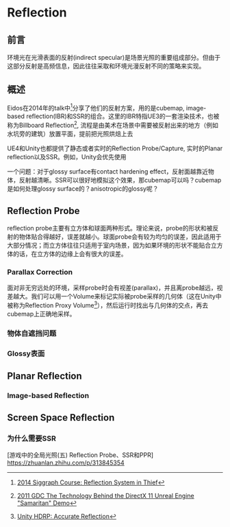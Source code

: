 # Reflection

## 前言

环境光在光滑表面的反射(indirect specular)是场景光照的重要组成部分。但由于这部分反射是高频信息，因此往往采取和环境光漫反射不同的策略来实现。

## 概述

Eidos在2014年的talk中[^1]分享了他们的反射方案，用的是cubemap, image-based reflection(IBR)和SSR的组合。这里的IBR特指UE3的一套渲染技术，也被称为Billboard Reflection[^2], 流程是由美术在场景中需要被反射出来的地方（例如水坑旁的建筑）放置平面，提前把光照烘焙上去

UE4和Unity也都提供了静态或者实时的Reflection Probe/Capture, 实时的Planar reflection以及SSR。例如，Unity会优先使用

一个问题：对于glossy surface有contact hardening effect，反射面越靠近物体，反射越清晰。SSR可以很好地模拟这个效果，那cubemap可以吗？cubemap是如何处理glossy surface的？anisotropic的glossy呢？

## Reflection Probe

reflection probe主要有立方体和球面两种形式。理论来说，probe的形状和被反射的物体贴合得越好，误差就越小。球面probe会有较为均匀的误差，因此适用于大部分情况；而立方体往往只适用于室内场景，因为如果环境的形状不能贴合立方体的话，在立方体的边缘上会有很大的误差。

### Parallax Correction

面对非无穷远处的环境，采样probe时会有视差(parallax)，并且离probe越远，视差越大。我们可以用一个Volume来标记实际被probe采样的几何体（这在Unity中被称为Reflection Proxy Volume[^3]），然后运行时找出与几何体的交点，再去cubemap上正确地采样。

### 物体自遮挡问题

### Glossy表面

## Planar Reflection

### Image-based Reflection

## Screen Space Reflection

### 为什么需要SSR

[^1]: [2014 Siggraph Course: Reflection System in Thief](https://advances.realtimerendering.com/s2014/index.html#_REFLECTION_SYSTEM_IN)

[^2]: [2011 GDC The Technology Behind the DirectX 11 Unreal Engine "Samaritan" Demo](https://www.nvidia.com/content/pdf/gdc2011/gdc2011epicnvidiacomposite.pdf)

[^3]: [Unity HDRP: Accurate Reflection](https://docs.unity3d.com/Packages/com.unity.render-pipelines.high-definition@17.0/manual/Reflection-Probe.html)

[游戏中的全局光照(五) Reflection Probe、SSR和PPR] https://zhuanlan.zhihu.com/p/313845354